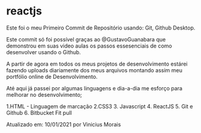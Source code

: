 # reactjs

Este foi o meu Primeiro Commit de Repositório usando: Git, Github Desktop.

Este commit só foi possível graças ao @GustavoGuanabara que demonstrou em suas video aulas os passos essesenciais de como desenvolver usando o Github.

A partir de agora em todos os meus projetos de desenvolvimento estárei fazendo uploads diariamente dos meus arquivos montando assim meu portfólio online de Desenvolvimento.

Até aqui já passei por algumas linguagens e dia-a-dia me esforço para melhorar no desenvolvimento;

1.HTML - Linguagem de marcação 
2.CSS3
3. Javascript
4. ReactJS 
5. Git e Github
6. Bitbucket
Fit pull

Atualizado em: 10/01/2021 por Vinicius Morais
